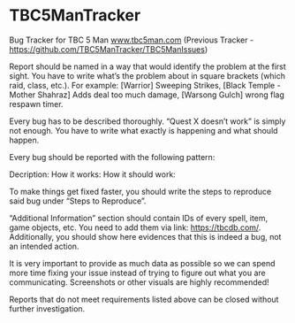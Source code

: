 # TBC5ManTracker
Bug Tracker for TBC 5 Man www.tbc5man.com
(Previous Tracker - https://github.com/TBC5ManTracker/TBC5ManIssues)

Report should be named in a way that would identify the problem at the first sight. You have to write what’s the problem about in square brackets (which raid, class, etc.). For example: [Warrior] Sweeping Strikes, [Black Temple - Mother Shahraz] Adds deal too much damage, [Warsong Gulch] wrong flag respawn timer.

Every bug has to be described thoroughly. “Quest X doesn’t work” is simply not enough. You have to write what exactly is happening and what should happen.

Every bug should be reported with the following pattern:

Decription: How it works: How it should work:

To make things get fixed faster, you should write the steps to reproduce said bug under “Steps to Reproduce”.

“Additional Information” section should contain IDs of every spell, item, game objects, etc. You need to add them via link: https://tbcdb.com/. Additionally, you should show here evidences that this is indeed a bug, not an intended action.

It is very important to provide as much data as possible so we can spend more time fixing your issue instead of trying to figure out what you are communicating. Screenshots or other visuals are highly recommended! 

Reports that do not meet requirements listed above can be closed without further investigation.
